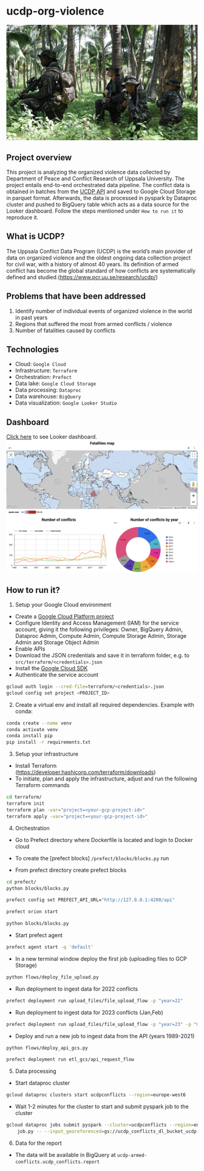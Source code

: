 # ucdp-org-violence
![](images/international_conflicts.png)

## Project overview
This project is analyzing the organized violence data collected by Department of Peace and Conflict Research of Uppsala University.
The project entails end-to-end orchestrated data pipeline. The conflict data is obtained in batches from the [UCDP API](https://ucdp.uu.se/apidocs/) and saved to Google Cloud Storage in parquet format. Afterwards, the data is processed in pyspark by Dataproc cluster and pushed to BigQuery table which acts as a data source for the Looker dashboard.
Follow the steps mentioned under `How to run it` to reproduce it.

## What is UCDP?
The Uppsala Conflict Data Program (UCDP) is the world’s main provider of data on organized violence and the oldest ongoing data collection project for civil war, with a history of almost 40 years. Its definition of armed conflict has become the global standard of how conflicts are systematically defined and studied.(https://www.pcr.uu.se/research/ucdp/)


## Problems that have been addressed 
1. Identify number of individual events of organized violence in the world in past years
2. Regions that suffered the most from armed conflicts / violence
3. Number of fatalities caused by conflicts

## Technologies
- Cloud: `Google Cloud`
- Infrastructure: `Terraform`
- Orchestration: `Prefect`
- Data lake: `Google Cloud Storage`
- Data processing: `Dataproc`
- Data warehouse: `BigQuery`
- Data visualization: `Google Looker Studio`

## Dashboard 
[Click here](https://lookerstudio.google.com/s/rTWuX39b4nI) to see Looker dashboard.
![](images/report_view.png)


## How to run it?
1. Setup your Google Cloud environment
- Create a [Google Cloud Platform project](https://console.cloud.google.com/cloud-resource-manager)
- Configure Identity and Access Management (IAM) for the service account, giving it the following privileges: Owner, BigQuery Admin, Dataproc Admin, Compute Admin, Compute Storage Admin, Storage Admin and Storage Object Admin
- Enable APIs
- Download the JSON credentials and save it in terraform folder, e.g. to `src/terraform/<credentials>.json`
- Install the [Google Cloud SDK](https://cloud.google.com/sdk/docs/install-sdk)
- Authenticate the service account
```bash
gcloud auth login --cred-file=terraform/<credentials>.json
gcloud config set project <PROJECT_ID>
```

2. Create a virtual env and install all required dependencies. Example with conda:
```bash
conda create --name venv
conda activate venv
conda install pip
pip install -r requirements.txt
```
3. Setup your infrastructure
- Install Terraform (https://developer.hashicorp.com/terraform/downloads)
- To initiate, plan and apply the infrastructure, adjust and run the following Terraform commands
```bash
cd terraform/
terraform init
terraform plan -var="project=<your-gcp-project-id>"
terraform apply -var="project=<your-gcp-project-id>"
```
4. Orchestration
- Go to Prefect directory where Dockerfile is located and login to Docker cloud

- To create the [prefect blocks] `/prefect/blocks/blocks.py` run

- From prefect directory create prefect blocks

```bash
cd prefect/
python blocks/blocks.py
```
```bash
prefect config set PREFECT_API_URL="http://127.0.0.1:4200/api"
```
```bash
prefect orion start
```
```bash
python blocks/blocks.py
```
- Start prefect agent
```bash
prefect agent start -q 'default'
```
- In a new terminal window deploy the first job (uploading files to GCP Storage)
```bash
python flows/deploy_file_upload.py
```
- Run deployment to ingest data for 2022 conflicts
```bash
prefect deployment run upload_files/file_upload_flow -p "year=22"
```
- Run deployment to ingest data for 2023 conflicts (Jan,Feb)
```bash
prefect deployment run upload_files/file_upload_flow -p "year=23" -p "months=[1,2]"
```
- Deploy and run a new job to ingest data from the API (years 1989-2021)
```bash
python flows/deploy_api_gcs.py
```
```bash
prefect deployment run etl_gcs/api_request_flow
```

5. Data processing
- Start dataproc cluster
```bash
gcloud dataproc clusters start ucdpconflicts --region=europe-west6
```
- Wait 1-2 minutes for the cluster to start and submit pyspark job to the cluster
```bash
gcloud dataproc jobs submit pyspark --cluster=ucdpconflicts --region=europe-west6 --jars=gs://spark-lib/bigquery/spark-bigquery-latest_2.12.jar \
    job.py -- --input_georeferenced=gs://ucdp_conflicts_dl_bucket_ucdp-armed-conflicts/data/ucdp/georeferenced/*/ --input_candidate=gs://ucdp_conflicts_dl_bucket_ucdp-armed-conflicts/data/ucdp/candidate/*/ --gcs_bucket=dataproc-temp-europe-west6-218014015951-ifenzgrj --output=gs://ucdp_conflicts_dl_bucket_ucdp-armed-conflicts/data/ucdp/output/*/ --output_table=ucdp-armed-conflicts.ucdp_conflicts.report
```
6. Data for the report
- The data will be available in BigQuery at `ucdp-armed-conflicts.ucdp_conflicts.report`